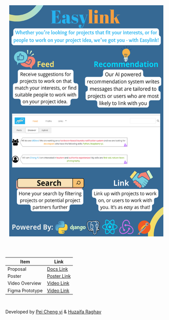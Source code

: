 <!-- <p align="center">
  <a>
    <img
      width="15%"
      src="https://github.com/SeekSaveServe/Easylink/blob/main/Assets/Easylink%20Logo%20Full.png"
    />
  </a>
</p> -->

<!-- <div align="center">
  Made with 💙 using <br/><br/>
  <div align="center">
    <img src="https://img.shields.io/badge/React_Native-20232A?style=for-the-badge&logo=react&logoColor=61DAFB" /><img src="https://img.shields.io/badge/Expo-20232A?style=for-the-badge&logo=expo&logoColor=#000020"/><img src="https://img.shields.io/badge/python-20232A?style=for-the-badge&logo=python&logoColor=3776AB"/><img src="https://img.shields.io/badge/heroku-20232A?style=for-the-badge&logo=heroku&logoColor=430098"/><img src="https://img.shields.io/badge/firebase-20232A?style=for-the-badge&logo=firebase&logoColor=ffca28"/><img src="https://img.shields.io/badge/jest-20232A?style=for-the-badge&logo=jest&logoColor=C21325"/><img src="https://img.shields.io/badge/postman-20232A?style=for-the-badge&logo=postman&logoColor=FF6C37"/>
    </div>
</div> -->


<!-- ![-----------------------------------------------------------------](https://raw.githubusercontent.com/andreasbm/readme/master/assets/lines/water.png)
 -->
<div align="center">
  <img src="https://github.com/SeekSaveServe/Easylink/blob/main/Assets/EasyLink%20Poster%20Lift%20Off.png" width="480" height="720">
</div>

<br/><br/>

| Item | Link                               |
|------------|-------------------------------------------|
| Proposal      | [Docs Link](https://docs.google.com/document/d/1i9sCMypnuhqIIi9esRn1u5517_oENjyscRTttlhFQLM/edit?usp=sharing) |
| Poster       | [Poster Link](https://raw.githubusercontent.com/SeekSaveServe/Easylink/main/Assets/EasyLink%20Poster%20Lift%20Off.png) |
| Video Overview | [Video Link](https://youtu.be/96NB5PJIMrk) |
| Figma Prototype | [Video Link](https://tinyurl.com/Easylink-figma) |
<br/>

<p>Developed by <a href="https://github.com/SeekSaveServe">Pei Cheng yi</a> & <a href="https://github.com/huzaifa1712">Huzaifa Raghav</a></p>
